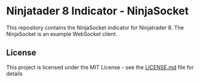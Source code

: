 # Ninjatader 8 Indicator - NinjaSocket

This repository contains the NinjaSocket indicator for Ninjatrader 8. The NinjaSocket is an example WebSocket client.

## License

This project is licensed under the MIT License - see the [LICENSE.md](LICENSE.md) file for details

